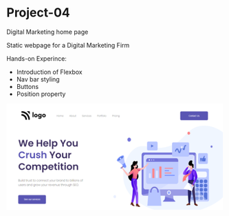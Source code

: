 # Project-04

Digital Marketing home page

Static webpage for a Digital Marketing Firm

Hands-on Experince:
- Introduction of Flexbox
- Nav bar styling
- Buttons
- Position property

![final](final.png)

